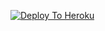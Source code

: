 [![Deploy To Heroku](https://www.herokucdn.com/deploy/button.svg)](https://heroku.com/deploy?template=https://github.com/Tgsamaritan/txt_leech)
